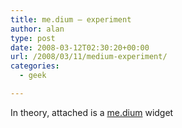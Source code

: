 ```yaml
---
title: me.dium – experiment
author: alan
type: post
date: 2008-03-12T02:30:20+00:00
url: /2008/03/11/medium-experiment/
categories:
  - geek

---
```

In theory, attached is a [me.dium][1] widget




 [1]: http://me.dium/
